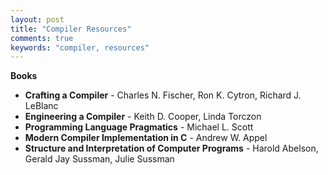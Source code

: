 ```yaml
---
layout: post
title: "Compiler Resources"
comments: true
keywords: "compiler, resources"
---
```


__Books__

- __Crafting a Compiler__ - Charles N. Fischer, Ron K. Cytron, Richard J. LeBlanc
- __Engineering a Compiler__ - Keith D. Cooper, Linda Torczon
- __Programming Language Pragmatics__ - Michael L. Scott
- __Modern Compiler Implementation in C__ - Andrew W. Appel
- __Structure and Interpretation of Computer Programs__ - Harold Abelson, Gerald Jay Sussman, Julie Sussman
